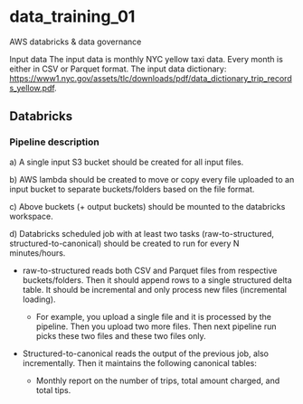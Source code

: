 # data_training_01
AWS databricks & data governance

Input data
The input data is monthly NYC yellow taxi data. Every month is either in CSV or Parquet format.
The input data dictionary: https://www1.nyc.gov/assets/tlc/downloads/pdf/data_dictionary_trip_records_yellow.pdf.


## Databricks 
### Pipeline description

a) A single input S3 bucket should be created for all input files. 

b) AWS lambda should be created to move or copy every file uploaded to an input bucket to separate buckets/folders based on the file format. 

c) Above buckets (+ output buckets) should be mounted to the databricks workspace.

d) Databricks scheduled job with at least two tasks (raw-to-structured, structured-to-canonical) should be created to run for every N minutes/hours. 

  - raw-to-structured reads both CSV and Parquet files from respective buckets/folders. Then it should append rows to a single structured delta table. It should be incremental and only process new files (incremental loading). 
    
    - For example, you upload a single file and it is processed by the pipeline. Then you upload two more files. Then next pipeline run picks these two files and these two files only.
  
  - Structured-to-canonical reads the output of the previous job, also incrementally. Then it maintains the following canonical tables: 

    - Monthly report on the number of trips, total amount charged, and total tips.
